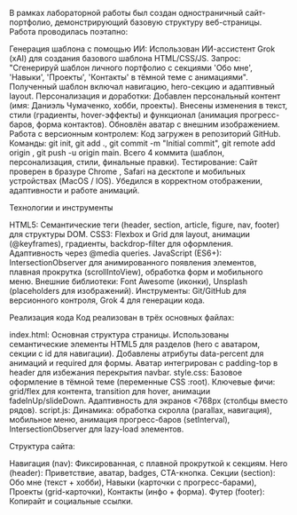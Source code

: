 В рамках лабораторной работы был создан одностраничный сайт-портфолио, демонстрирующий базовую структуру веб-страницы. Работа проводилась поэтапно:

Генерация шаблона с помощью ИИ: Использован ИИ-ассистент Grok (xAI) для создания базового шаблона HTML/CSS/JS. Запрос: "Сгенерируй шаблон личного портфолио с секциями 'Обо мне', 'Навыки', 'Проекты', 'Контакты' в тёмной теме с анимациями". Полученный шаблон включал навигацию, hero-секцию и адаптивный layout.
Персонализация и доработки: Добавлен персональный контент (имя: Даниэль Чумаченко, хобби, проекты). Внесены изменения в текст, стили (градиенты, hover-эффекты) и функционал (анимация прогресс-баров, форма контактов). Обновлён аватар с внешним изображением.
Работа с версионным контролем: Код загружен в репозиторий GitHub. Команды: git init, git add ., git commit -m "Initial commit", git remote add origin <URL>, git push -u origin main. Всего 4 коммита (шаблон, персонализация, стили, финальные правки).
Тестирование: Сайт проверен в бразуре Сhrome , Safari  на десктопе и мобильных устройствах (MacOS / IOS). Убедился в корректном отображении, адаптивности и работе анимаций.

Технологии и инструменты

HTML5: Семантические теги (header, section, article, figure, nav, footer) для структуры DOM.
CSS3: Flexbox и Grid для layout, анимации (@keyframes), градиенты, backdrop-filter для оформления. Адаптивность через @media queries.
JavaScript (ES6+): IntersectionObserver для анимированного появления элементов, плавная прокрутка (scrollIntoView), обработка форм и мобильного меню.
Внешние библиотеки: Font Awesome (иконки), Unsplash (placeholders для изображений).
Инструменты: Git/GitHub для версионного контроля,  Grok 4 для генерации кода.

Реализация кода
Код реализован в трёх основных файлах:

index.html: Основная структура страницы. Использованы семантические элементы HTML5 для разделов (hero с аватаром, секции с id для навигации). Добавлены атрибуты data-percent для анимаций и required для формы. Аватар интегрирован с padding-top в header для избежания перекрытия navbar.
style.css: Базовое оформление в тёмной теме (переменные CSS :root). Ключевые фичи: grid/flex для контента, transition для hover, анимации fadeInUp/slideDown. Адаптивность для экранов <768px (столбцы вместо рядов).
script.js: Динамика: обработка скролла (parallax, навигация), мобильное меню, анимация прогресс-баров (setInterval), IntersectionObserver для lazy-load элементов.

Структура сайта:

Навигация (nav): Фиксированная, с плавной прокруткой к секциям.
Hero (header): Приветствие, аватар, badges, CTA-кнопка.
Секции (section): Обо мне (текст + хобби), Навыки (карточки с прогресс-барами), Проекты (grid-карточки), Контакты (инфо + форма).
Футер (footer): Копирайт и социальные ссылки.
